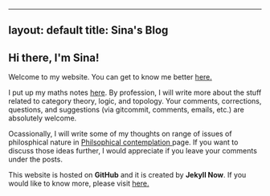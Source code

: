 

---
layout: default
title: Sina's Blog
---



<div class="blurb">
	
<h2>Hi there, I'm Sina!</h2>
<p> Welcome to my website. You can get to know me better <a href="/about">here. </a></p>
<p> I put up my maths notes  <a href="https://sinhp.github.io/Mathematical-scribblings"> here</a>. By profession, I will write more about the stuff related to category theory, logic, and topology. Your comments, corrections, questions, and suggestions (via 
gitcommit, comments, emails, etc.) are absolutely welcome.  </p>
		
<p> Ocassionally, I will write some of my thoughts on range of issues of philosphical nature in <a href="/phil-blog">Philsophical contemplation </a> page. If you want to discuss those ideas further, I would appreciate if you leave your comments under the posts. </p>
      
<p> This website is hosted on <b>GitHub</b> and it is created by 
<b>Jekyll Now</b>. If you would like to know more, please visit <a href="/ThisWebsite">here.</a> </p>	
	
       
	   
		
		
</div><!-- /.blurb -->
